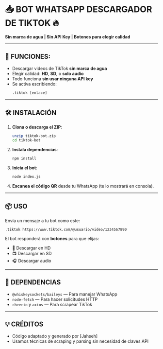 # 📥 BOT WHATSAPP DESCARGADOR DE TIKTOK 🔥
**Sin marca de agua | Sin API Key | Botones para elegir calidad**

---

## 🚀 FUNCIONES:
- Descargar videos de TikTok **sin marca de agua**
- Elegir calidad: **HD**, **SD**, o **solo audio**
- Todo funciona **sin usar ninguna API key**
- Se activa escribiendo:  
  ```
  .tiktok [enlace]
  ```

---

## 🛠️ INSTALACIÓN

1. **Clona o descarga el ZIP**:
   ```bash
   unzip tiktok-bot.zip
   cd tiktok-bot
   ```

2. **Instala dependencias**:
   ```bash
   npm install
   ```

3. **Inicia el bot**:
   ```bash
   node index.js
   ```

4. **Escanea el código QR** desde tu WhatsApp (te lo mostrará en consola).

---

## 📦 USO

Envía un mensaje a tu bot como este:
```
.tiktok https://www.tiktok.com/@usuario/video/1234567890
```

El bot responderá con **botones** para que elijas:
- 🎥 Descargar en HD
- 📺 Descargar en SD
- 🎧 Descargar audio

---

## 🤖 DEPENDENCIAS

- `@whiskeysockets/baileys` — Para manejar WhatsApp
- `node-fetch` — Para hacer solicitudes HTTP
- `cheerio` y `axios` — Para scrapear TikTok

---

## 💡 CRÉDITOS

- Código adaptado y generado por [Jahseh]
- Usamos técnicas de scraping y parsing sin necesidad de claves API
